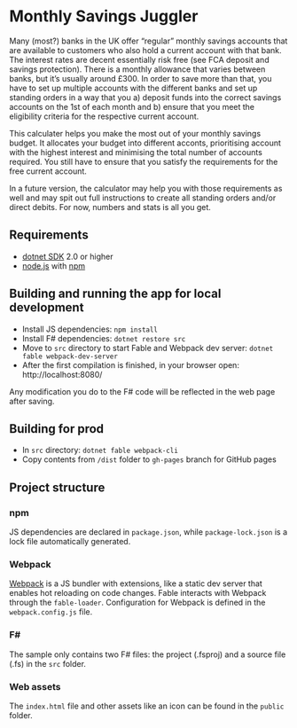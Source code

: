 # Monthly Savings Juggler

Many (most?) banks in the UK offer “regular” monthly savings accounts that are available to customers who also hold a current account with that bank. The interest rates are decent essentially risk free (see FCA deposit and savings protection). There is a monthly allowance that varies between banks, but it’s usually around £300. In order to save more than that, you have to set up multiple accounts with the different banks and set up standing orders in a way that you a) deposit funds into the correct savings accounts on the 1st of each month and b) ensure that you meet the eligibility criteria for the respective current account.

This calculater helps you make the most out of your monthly savings budget. It allocates your budget into different acconts, prioritising account with the highest interest and minimising the total number of accounts required. You still have to ensure that you satisfy the requirements for the free current account.

In a future version, the calculator may help you with those requirements as well and may spit out full instructions to create all standing orders and/or direct debits. For now, numbers and stats is all you get.

## Requirements

* [dotnet SDK](https://www.microsoft.com/net/download/core) 2.0 or higher
* [node.js](https://nodejs.org) with [npm](https://www.npmjs.com/)

## Building and running the app for local development

* Install JS dependencies: `npm install`
* Install F# dependencies: `dotnet restore src`
* Move to `src` directory to start Fable and Webpack dev server: `dotnet fable webpack-dev-server`
* After the first compilation is finished, in your browser open: http://localhost:8080/

Any modification you do to the F# code will be reflected in the web page after saving.

## Building for prod
* In `src` directory: `dotnet fable webpack-cli`
* Copy contents from `/dist` folder to `gh-pages` branch for GitHub pages

## Project structure

### npm

JS dependencies are declared in `package.json`, while `package-lock.json` is a lock file automatically generated.

### Webpack

[Webpack](https://webpack.js.org) is a JS bundler with extensions, like a static dev server that enables hot reloading on code changes. Fable interacts with Webpack through the `fable-loader`. Configuration for Webpack is defined in the `webpack.config.js` file.

### F#

The sample only contains two F# files: the project (.fsproj) and a source file (.fs) in the `src` folder.

### Web assets

The `index.html` file and other assets like an icon can be found in the `public` folder.
